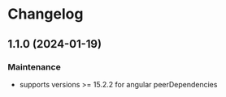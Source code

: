 # Changelog

## 1.1.0 (2024-01-19)


### Maintenance

* supports versions >= 15.2.2 for angular peerDependencies

